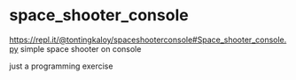 # space_shooter_console

https://repl.it/@tontingkaloy/spaceshooterconsole#Space_shooter_console.py
simple space shooter on console

just a programming exercise
